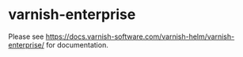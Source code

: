 # varnish-enterprise

Please see https://docs.varnish-software.com/varnish-helm/varnish-enterprise/ for documentation.
